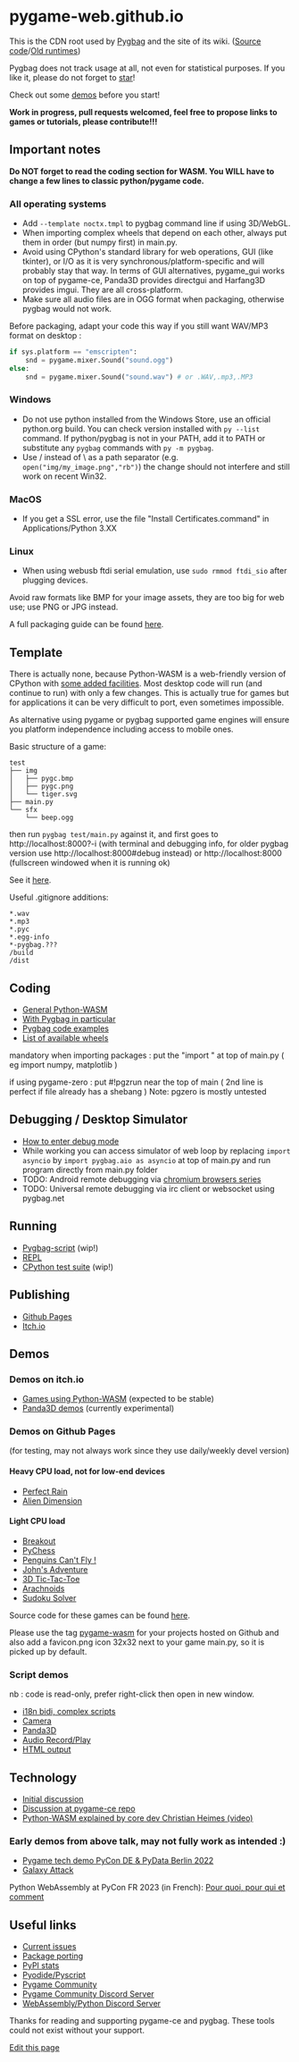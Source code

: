 # pygame-web.github.io
This is the CDN root used by [Pygbag](https://pypi.org/project/pygbag/) and the site of its wiki.
([Source code](https://github.com/pygame-web/pygbag)/[Old runtimes](https://github.com/pygame-web/archives))

Pygbag does not track usage at all, not even for statistical purposes. If you like it, please do not forget to [star](https://github.com/pygame-web/pygbag/stargazers)!

Check out some [demos](#demos-on-itchio) before you start!

**Work in progress, pull requests welcomed, feel free to propose links to games or tutorials, please contribute!!!**


## Important notes

**Do NOT forget to read the coding section for WASM. You WILL have to change a few lines to classic python/pygame code.**
### All operating systems
- Add `--template noctx.tmpl` to pygbag command line if using 3D/WebGL.
- When importing complex wheels that depend on each other, always put them in order (but numpy first) in main.py.
- Avoid using CPython's standard library for web operations, GUI (like tkinter), or I/O as it is very 
synchronous/platform-specific and will probably stay that way. In terms of GUI alternatives, pygame_gui works on top of 
pygame-ce, Panda3D provides directgui and Harfang3D provides imgui. They are all cross-platform.
- Make sure all audio files are in OGG format when packaging, otherwise pygbag would not work.

Before packaging, adapt your code this way if you still want WAV/MP3 format on desktop :
```py
if sys.platform == "emscripten":
    snd = pygame.mixer.Sound("sound.ogg")
else:
    snd = pygame.mixer.Sound("sound.wav") # or .WAV,.mp3,.MP3
```

### Windows
- Do not use python installed from the Windows Store, use an official python.org build. You can check version installed with
`py --list` command. If python/pygbag is not in your PATH, add it to PATH or substitute any `pygbag` commands with `py -m pygbag`.
- Use / instead of \ as a path separator (e.g. `open("img/my_image.png","rb")`) the change should not interfere and still work on recent Win32.

### MacOS
- If you get a SSL error, use the file "Install Certificates.command" in Applications/Python 3.XX

### Linux
- When using webusb ftdi serial emulation, use `sudo rmmod ftdi_sio` after plugging devices.

Avoid raw formats like BMP for your image assets, they are too big for web use; use PNG or JPG instead.

A full packaging guide can be found [here](https://pygame-web.github.io/wiki/pygbag/).

## Template

There is actually none, because Python-WASM is a web-friendly version of CPython with
[some added facilities](https://discuss.python.org/t/status-of-wasm-in-cpythons-main-branch/15542/12?u=pmp-p).
Most desktop code will run (and continue to run) with only a few changes. This is actually true for games  but for 
applications it can be very difficult to port, even sometimes impossible.

As alternative using pygame or pygbag supported game engines will ensure you platform independence including access to mobile ones.

Basic structure of a game:
```
test
├── img
│   ├── pygc.bmp
│   ├── pygc.png
│   └── tiger.svg
├── main.py
└── sfx
    └── beep.ogg
```
then run `pygbag test/main.py` against it, and first goes to http://localhost:8000?-i (with terminal and debugging info, for older pygbag version use http://localhost:8000#debug instead) or  http://localhost:8000 (fullscreen windowed when it is running ok)

See it [here](https://github.com/pygame-web/pygbag/tree/main/test).

Useful .gitignore additions:
```
*.wav
*.mp3
*.pyc
*.egg-info
*-pygbag.???
/build
/dist
```

## Coding
- [General Python-WASM](https://pygame-web.github.io/wiki/python-wasm/)
- [With Pygbag in particular](https://pygame-web.github.io/wiki/pygbag-code/)
- [Pygbag code examples](https://pygame-web.github.io/wiki/pygbag-code/#pygbag-code-specifics-samples-)
- [List of available wheels](https://pygame-web.github.io/wiki/pkg/)

mandatory when importing packages : put the  "import " at top of main.py ( eg import numpy, matplotlib )

if using pygame-zero : put #!pgzrun near the top of main ( 2nd line is perfect if file already has a shebang )
Note: pgzero is mostly untested 

## Debugging / Desktop Simulator
- [How to enter debug mode](https://pygame-web.github.io/wiki/pygbag-debug/)
- While working you can access simulator of web loop by replacing `import asyncio` by `import pygbag.aio as asyncio` at top of main.py and run program directly from main.py folder
- TODO: Android remote debugging via [chromium browsers series](https://developer.chrome.com/docs/devtools/remote-debugging/)
- TODO: Universal remote debugging via irc client or websocket using pygbag.net
   
## Running

- [Pygbag-script](https://pygame-web.github.io/wiki/pygame-script/) (wip!)
- [REPL](https://pygame-web.github.io/showroom/python.html?-i-&-X-dev#https://gist.githubusercontent.com/pmp-p/cfd398c75608504293d21f2642e87968/raw/773022eef4a2cc676ab0475890577a2b5e79e429/hello.py)
- [CPython test suite](https://pygame-web.github.io/showroom/pythondev.html?-d#src/testsuite.py%20all) (wip!)

## Publishing

- [Github Pages](https://pygame-web.github.io/wiki/pygbag/github.io/)
- [Itch.io](https://pygame-web.github.io/wiki/pygbag/itch.io/)

## Demos

### Demos on itch.io

- [Games using Python-WASM](https://itch.io/c/2563651/pygame-wasm) (expected to be stable)
- [Panda3D demos](https://itch.io/c/3724091/panda3d-wasm) (currently experimental)

### Demos on Github Pages

(for testing, may not always work since they use daily/weekly devel version)

#### Heavy CPU load, not for low-end devices

- [Perfect Rain](https://pmp-p.github.io/pygame-perfect-rain-wasm/)
- [Alien Dimension](https://pmp-p.github.io/pygame-alien-dimension-wasm/)

#### Light CPU load

- [Breakout](https://pmp-p.github.io/pygame-breakout-wasm/index.html)
- [PyChess](https://pmp-p.github.io/pygame-pychess-wasm/index.html)
- [Penguins Can't Fly !](https://pmp-p.github.io/pygame-PenguinsCantFly-wasm/)
- [John's Adventure](https://pmp-p.github.io/pygame-JohnsAdventure-wasm/)
- [3D Tic-Tac-Toe](https://pmp-p.github.io/pygame-ttt-3d-wasm/)
- [Arachnoids](https://pmp-p.github.io/pygame-arachnoids-wasm/)
- [Sudoku Solver](https://www.pete-j-matthews.com/Sudoku-Solver/)

Source code for these games can be found [here](https://github.com/pmp-p?tab=repositories&q=pygame-.-wasm&sort=name).

Please use the tag [pygame-wasm](https://github.com/topics/pygame-wasm) for your projects hosted on Github
and also add a favicon.png icon 32x32 next to your game main.py, so it is picked up by default.

### Script demos

nb : code is read-only, prefer right-click then open in new window.

- [i18n bidi, complex scripts](/showroom/pypad_git.html?-i#src/test_hb.py)
- [Camera](/showroom/pypad_git.html?-i#src/test_vidcap.py)
- [Panda3D](/showroom/pypad_dev.html?-i#src/test_panda3d_cube.py)
- [Audio Record/Play](/showroom/pypad_dev.html?-i#src/test_audio.py)
- [HTML output](/showroom/pypad_dev.html?-i#src/test_html.py)

## Technology

- [Initial discussion](https://github.com/pygame/pygame/issues/718) 
- [Discussion at pygame-ce repo](https://github.com/pygame-community/pygame-ce/issues/540)
- [Python-WASM explained by core dev Christian Heimes (video)](https://www.youtube.com/watch?v=oa2LllRZUlU)

### Early demos from above talk, may not fully work as intended :)

- [Pygame tech demo PyCon DE & PyData Berlin 2022](https://pmp-p.github.io/pygame-wasm/)
- [Galaxy Attack](https://pmp-p.github.io/pygame-galaxy-attack-wasm/)

Python WebAssembly at PyCon FR 2023 (in French): 
[Pour quoi, pour qui et comment](https://harfang3d.github.io/pyconfr2023/#1)

## Useful links

- [Current issues](https://github.com/pygame-web/pygbag/issues)
- [Package porting](https://github.com/pygame-web/pkg-porting-wasm/issues)
- [PyPI stats](https://pepy.tech/project/pygbag)
- [Pyodide/Pyscript](https://github.com/pyodide/pyodide)
- [Pygame Community](https://pyga.me/)
- [Pygame Community Discord Server](https://discord.gg/p7RjnVNTcM)
- [WebAssembly/Python Discord Server](https://discord.gg/MCTM4xFDMK)

Thanks for reading and supporting pygame-ce and pygbag. These tools could not exist without your support.

[Edit this page](https://github.com/pygame-web/pygame-web.github.io/edit/main/README.md)

